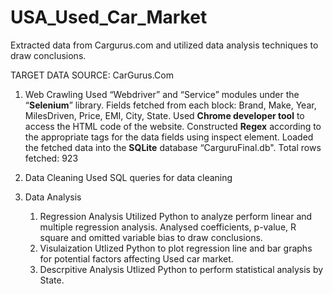 # USA_Used_Car_Market
Extracted data from Cargurus.com and utilized data analysis techniques to draw conclusions.  

TARGET DATA SOURCE: CarGurus.Com  
1) Web Crawling
   Used “Webdriver” and “Service” modules under the “**Selenium**” library.
   Fields fetched from each block:  Brand, Make, Year, MilesDriven, Price, EMI, City, State.
   Used **Chrome developer tool** to access the HTML code of the website.
   Constructed **Regex** according to the appropriate tags for the data fields using inspect element.
   Loaded the fetched data into the **SQLite** database “CarguruFinal.db".
   Total rows fetched: 923 

2)  Data Cleaning
   Used SQL queries for data cleaning

3) Data Analysis
      1) Regression Analysis
         Utilized Python to analyze perform linear and multiple regression analysis. Analysed coefficients, p-value, R square and omitted variable bias
         to draw conclusions.
      2) Visulaization
          Utlized Python to plot regression line and bar graphs for potential factors affecting Used car market.
      3) Descrpitive Analysis
         Utlized Python to perform statistical analysis by State. 
